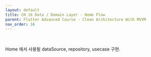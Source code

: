 ```yaml
---
layout: default
title: CH 16 Data / Domain Layer - Home Flow 
parent: Flutter Advanced Course - Clean Architecture With MVVM
nav_order: 16
---
```


<br>

Home 에서 사용될 dataSource, repository, usecase 구현.

